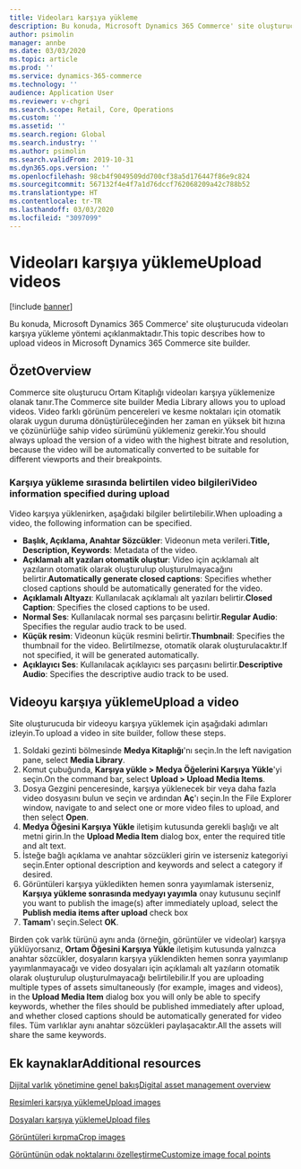 ```yaml
---
title: Videoları karşıya yükleme
description: Bu konuda, Microsoft Dynamics 365 Commerce' site oluşturucuda videoları karşıya yükleme yöntemi açıklanmaktadır.
author: psimolin
manager: annbe
ms.date: 03/03/2020
ms.topic: article
ms.prod: ''
ms.service: dynamics-365-commerce
ms.technology: ''
audience: Application User
ms.reviewer: v-chgri
ms.search.scope: Retail, Core, Operations
ms.custom: ''
ms.assetid: ''
ms.search.region: Global
ms.search.industry: ''
ms.author: psimolin
ms.search.validFrom: 2019-10-31
ms.dyn365.ops.version: ''
ms.openlocfilehash: 98cb4f9049509dd700cf38a5d176447f86e9c824
ms.sourcegitcommit: 567132f4e4f7a1d76dccf762068209a42c788b52
ms.translationtype: HT
ms.contentlocale: tr-TR
ms.lasthandoff: 03/03/2020
ms.locfileid: "3097099"
---
```

# <a name="upload-videos"></a><span data-ttu-id="7d359-103">Videoları karşıya yükleme</span><span class="sxs-lookup"><span data-stu-id="7d359-103">Upload videos</span></span>

[!include [banner](includes/banner.md)]

<span data-ttu-id="7d359-104">Bu konuda, Microsoft Dynamics 365 Commerce' site oluşturucuda videoları karşıya yükleme yöntemi açıklanmaktadır.</span><span class="sxs-lookup"><span data-stu-id="7d359-104">This topic describes how to upload videos in Microsoft Dynamics 365 Commerce site builder.</span></span>

## <a name="overview"></a><span data-ttu-id="7d359-105">Özet</span><span class="sxs-lookup"><span data-stu-id="7d359-105">Overview</span></span>

<span data-ttu-id="7d359-106">Commerce site oluşturucu Ortam Kitaplığı videoları karşıya yüklemenize olanak tanır.</span><span class="sxs-lookup"><span data-stu-id="7d359-106">The Commerce site builder Media Library allows you to upload videos.</span></span> <span data-ttu-id="7d359-107">Video farklı görünüm pencereleri ve kesme noktaları için otomatik olarak uygun duruma dönüştürüleceğinden her zaman en yüksek bit hızına ve çözünürlüğe sahip video sürümünü yüklemeniz gerekir.</span><span class="sxs-lookup"><span data-stu-id="7d359-107">You should always upload the version of a video with the highest bitrate and resolution, because the video will be automatically converted to be suitable for different viewports and their breakpoints.</span></span>

### <a name="video-information-specified-during-upload"></a><span data-ttu-id="7d359-108">Karşıya yükleme sırasında belirtilen video bilgileri</span><span class="sxs-lookup"><span data-stu-id="7d359-108">Video information specified during upload</span></span>

<span data-ttu-id="7d359-109">Video karşıya yüklenirken, aşağıdaki bilgiler belirtilebilir.</span><span class="sxs-lookup"><span data-stu-id="7d359-109">When uploading a video, the following information can be specified.</span></span>

- <span data-ttu-id="7d359-110">**Başlık, Açıklama, Anahtar Sözcükler**: Videonun meta verileri.</span><span class="sxs-lookup"><span data-stu-id="7d359-110">**Title, Description, Keywords**: Metadata of the video.</span></span>
- <span data-ttu-id="7d359-111">**Açıklamalı alt yazıları otomatik oluştur**: Video için açıklamalı alt yazıların otomatik olarak oluşturulup oluşturulmayacağını belirtir.</span><span class="sxs-lookup"><span data-stu-id="7d359-111">**Automatically generate closed captions**: Specifies whether closed captions should be automatically generated for the video.</span></span>
- <span data-ttu-id="7d359-112">**Açıklamalı Altyazı**: Kullanılacak açıklamalı alt yazıları belirtir.</span><span class="sxs-lookup"><span data-stu-id="7d359-112">**Closed Caption**: Specifies the closed captions to be used.</span></span>
- <span data-ttu-id="7d359-113">**Normal Ses**: Kullanılacak normal ses parçasını belirtir.</span><span class="sxs-lookup"><span data-stu-id="7d359-113">**Regular Audio**: Specifies the regular audio track to be used.</span></span>
- <span data-ttu-id="7d359-114">**Küçük resim**: Videonun küçük resmini belirtir.</span><span class="sxs-lookup"><span data-stu-id="7d359-114">**Thumbnail**: Specifies the thumbnail for the video.</span></span> <span data-ttu-id="7d359-115">Belirtilmezse, otomatik olarak oluşturulacaktır.</span><span class="sxs-lookup"><span data-stu-id="7d359-115">If not specified, it will be generated automatically.</span></span>
- <span data-ttu-id="7d359-116">**Açıklayıcı Ses**: Kullanılacak açıklayıcı ses parçasını belirtir.</span><span class="sxs-lookup"><span data-stu-id="7d359-116">**Descriptive Audio**: Specifies the descriptive audio track to be used.</span></span>

## <a name="upload-a-video"></a><span data-ttu-id="7d359-117">Videoyu karşıya yükleme</span><span class="sxs-lookup"><span data-stu-id="7d359-117">Upload a video</span></span>

<span data-ttu-id="7d359-118">Site oluşturucuda bir videoyu karşıya yüklemek için aşağıdaki adımları izleyin.</span><span class="sxs-lookup"><span data-stu-id="7d359-118">To upload a video in site builder, follow these steps.</span></span>

1. <span data-ttu-id="7d359-119">Soldaki gezinti bölmesinde **Medya Kitaplığı**'nı seçin.</span><span class="sxs-lookup"><span data-stu-id="7d359-119">In the left navigation pane, select **Media Library**.</span></span>
1. <span data-ttu-id="7d359-120">Komut çubuğunda, **Karşıya yükle \> Medya Öğelerini Karşıya Yükle**'yi seçin.</span><span class="sxs-lookup"><span data-stu-id="7d359-120">On the command bar, select **Upload \> Upload Media Items**.</span></span>
1. <span data-ttu-id="7d359-121">Dosya Gezgini penceresinde, karşıya yüklenecek bir veya daha fazla video dosyasını bulun ve seçin ve ardından **Aç**'ı seçin.</span><span class="sxs-lookup"><span data-stu-id="7d359-121">In the File Explorer window, navigate to and select one or more video files to upload, and then select **Open**.</span></span>
1. <span data-ttu-id="7d359-122">**Medya Öğesini Karşıya Yükle** iletişim kutusunda gerekli başlığı ve alt metni girin.</span><span class="sxs-lookup"><span data-stu-id="7d359-122">In the **Upload Media Item** dialog box, enter the required title and alt text.</span></span>
1. <span data-ttu-id="7d359-123">İsteğe bağlı açıklama ve anahtar sözcükleri girin ve isterseniz kategoriyi seçin.</span><span class="sxs-lookup"><span data-stu-id="7d359-123">Enter optional description and keywords and select a category if desired.</span></span> 
1. <span data-ttu-id="7d359-124">Görüntüleri karşıya yükledikten hemen sonra yayımlamak isterseniz, **Karşıya yükleme sonrasında medyayı yayımla** onay kutusunu seçin</span><span class="sxs-lookup"><span data-stu-id="7d359-124">If you want to publish the image(s) after immediately upload, select the **Publish media items after upload** check box</span></span>
1. <span data-ttu-id="7d359-125">**Tamam**'ı seçin.</span><span class="sxs-lookup"><span data-stu-id="7d359-125">Select **OK**.</span></span>

<span data-ttu-id="7d359-126">Birden çok varlık türünü aynı anda (örneğin, görüntüler ve videolar) karşıya yüklüyorsanız, **Ortam Öğesini Karşıya Yükle** iletişim kutusunda yalnızca anahtar sözcükler, dosyaların karşıya yüklendikten hemen sonra yayımlanıp yayımlanmayacağı ve video dosyaları için açıklamalı alt yazıların otomatik olarak oluşturulup oluşturulmayacağı belirtilebilir.</span><span class="sxs-lookup"><span data-stu-id="7d359-126">If you are uploading multiple types of assets simultaneously (for example, images and videos), in the **Upload Media Item** dialog box you will only be able to specify keywords, whether the files should be published immediately after upload, and whether closed captions should be automatically generated for video files.</span></span> <span data-ttu-id="7d359-127">Tüm varlıklar aynı anahtar sözcükleri paylaşacaktır.</span><span class="sxs-lookup"><span data-stu-id="7d359-127">All the assets will share the same keywords.</span></span>

## <a name="additional-resources"></a><span data-ttu-id="7d359-128">Ek kaynaklar</span><span class="sxs-lookup"><span data-stu-id="7d359-128">Additional resources</span></span>

[<span data-ttu-id="7d359-129">Dijital varlık yönetimine genel bakış</span><span class="sxs-lookup"><span data-stu-id="7d359-129">Digital asset management overview</span></span>](dam-overview.md)

[<span data-ttu-id="7d359-130">Resimleri karşıya yükleme</span><span class="sxs-lookup"><span data-stu-id="7d359-130">Upload images</span></span>](dam-upload-images.md)

[<span data-ttu-id="7d359-131">Dosyaları karşıya yükleme</span><span class="sxs-lookup"><span data-stu-id="7d359-131">Upload files</span></span>](dam-upload-files.md)

[<span data-ttu-id="7d359-132">Görüntüleri kırpma</span><span class="sxs-lookup"><span data-stu-id="7d359-132">Crop images</span></span>](dam-crop-images.md)

[<span data-ttu-id="7d359-133">Görüntünün odak noktalarını özelleştirme</span><span class="sxs-lookup"><span data-stu-id="7d359-133">Customize image focal points</span></span>](dam-custom-focal-point.md)
